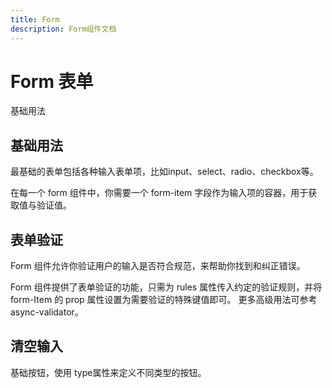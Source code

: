 ```yaml
---
title: Form
description: Form组件文档
---
```



# Form 表单

基础用法

## 基础用法

最基础的表单包括各种输入表单项，比如input、select、radio、checkbox等。

在每一个 form 组件中，你需要一个 form-item 字段作为输入项的容器，用于获取值与验证值。


<preview path="../demo/Form/Basic.vue" title="基础用法" description="Form 组件的基础用法"></preview>


## 表单验证

Form 组件允许你验证用户的输入是否符合规范，来帮助你找到和纠正错误。

Form 组件提供了表单验证的功能，只需为 rules 属性传入约定的验证规则，并将 form-Item 的 prop 属性设置为需要验证的特殊键值即可。 更多高级用法可参考 async-validator。


<preview path="../demo/Form/Validate.vue" title="基础用法" description="Form 组件的基础用法"></preview>

## 清空输入

基础按钮，使用 type属性来定义不同类型的按钮。


<preview path="../demo/Form/Reset.vue" title="基础用法" description="Form 组件的基础用法"></preview>